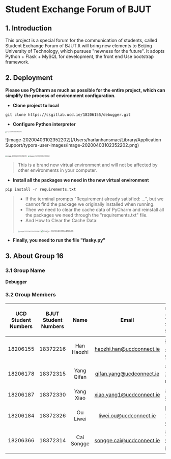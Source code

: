 # **Student Exchange Forum of BJUT**
## **1.  Introduction**
This project is a special forum for the communication of students, called Student Exchange Forum of BJUT.It will bring new elements to Beijing University of Technology, which pursues "newness for the future". It adopts Python + Flask + MySQL for development, the front end Use bootstrap framework.
## **2. Deployment**
**Please use PyCharm as much as possible for the entire project, which can simplify the process of environment configuration.**

* **Clone project to local** 

```shell
git clone https://csgitlab.ucd.ie/18206155/debugger.git
```

* **Configure Python interpreter**

<img src="/Users/harlanhansmac/Library/Application Support/typora-user-images/image-20200403101553294.png" alt="image-20200403101553294" style="zoom:25%;" />

![image-20200403102352202](/Users/harlanhansmac/Library/Application Support/typora-user-images/image-20200403102352202.png)

<img src="/Users/harlanhansmac/Library/Application Support/typora-user-images/image-20200403102458312.png" alt="image-20200403102458312" style="zoom:33%;" />

<img src="/Users/harlanhansmac/Library/Application Support/typora-user-images/image-20200403102703550.png" alt="image-20200403102703550" style="zoom:33%;" />

> This is a brand new virtual environment and will not be affected by other environments in your computer.

* **Install all the packages we need in the new virtual environment**

```shell
pip install -r requirements.txt
```

> * If the terminal prompts "Requirement already satisfied: ...", but we cannot find the package we originally installed when running.
> * Then we need to clear the cache data of PyCharm and reinstall all the packages we need through the "requirements.txt" file.
> * And How to Clear the Cache Data:
>
> <img src="/Users/harlanhansmac/Library/Application Support/typora-user-images/image-20200403104309941.png" alt="image-20200403104309941" style="zoom:33%;" />
>
> <img src="/Users/harlanhansmac/Library/Application Support/typora-user-images/image-20200403104419686.png" alt="image-20200403104419686" style="zoom:50%;" />

* **Finally, you need to run the file "flasky.py"**

## **3.**  **About Group 16**
### **3.1 Group Name**
**Debugger**

### **3.2  Group Members**

| UCD Student Numbers | BJUT Student Numbers |    Name    |          Email           | 中文名字 |
| :-----------------: | :------------------: | :--------: | :----------------------: | :------: |
|      18206155       |       18372216       | Han Haozhi | haozhi.han@ucdconnect.ie |  韩昊知  |
|      18206178       |       18372315       | Yang Qifan | qifan.yang@ucdconnect.ie |  杨其帆  |
|      18206187       |       18372330       | Yang Xiao  | xiao.yang1@ucdconnect.ie |   杨骁   |
|      18206184       |       18372326       |  Ou Liwei  |  liwei.ou@ucdconnect.ie  |  欧立炜  |
|      18206366       |       18372314       | Cai Songge | songge.cai@ucdconnect.ie |  蔡颂歌  |
